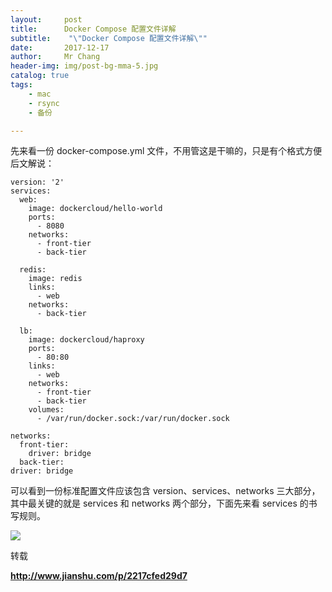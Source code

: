 ```yaml
---
layout:     post
title:     	Docker Compose 配置文件详解
subtitle:    "\"Docker Compose 配置文件详解\""
date:       2017-12-17
author:     Mr Chang
header-img: img/post-bg-mma-5.jpg
catalog: true
tags:
    - mac
    - rsync
    - 备份

---
```



先来看一份 docker-compose.yml 文件，不用管这是干嘛的，只是有个格式方便后文解说：

	version: '2'
	services:
	  web:
	    image: dockercloud/hello-world
	    ports:
	      - 8080
	    networks:
	      - front-tier
	      - back-tier
	
	  redis:
	    image: redis
	    links:
	      - web
	    networks:
	      - back-tier
	
	  lb:
	    image: dockercloud/haproxy
	    ports:
	      - 80:80
	    links:
	      - web
	    networks:
	      - front-tier
	      - back-tier
	    volumes:
	      - /var/run/docker.sock:/var/run/docker.sock 
	
	networks:
	  front-tier:
	    driver: bridge
	  back-tier:
	driver: bridge
	

可以看到一份标准配置文件应该包含 version、services、networks 三大部分，其中最关键的就是 services 和 networks 两个部分，下面先来看 services 的书写规则。

![](http://cdn-blog.jetbrains.org.cn/17-12-17/83995157.jpg)




转载

**http://www.jianshu.com/p/2217cfed29d7**